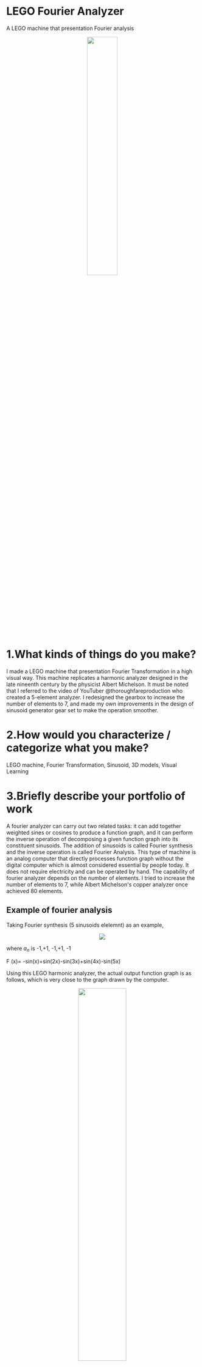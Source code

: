 # LEGO Fourier Analyzer
A LEGO machine that presentation Fourier analysis 

<div align=center> <img src='./overview.jpg' width = 40%/> </div>

# 1.What kinds of things do you make?

I made a LEGO machine that presentation Fourier Transformation in a high visual way. This machine replicates a harmonic analyzer designed in the late nineenth century by the physicist Albert Michelson.
It must be noted that I referred to the video of YouTuber @thoroughfareproduction who created a 5-element analyzer. I redesigned the gearbox to increase the number of elements to 7, and made my own improvements in the design of sinusoid generator gear set to make the operation smoother.

# 2.How would you characterize / categorize what you make?

LEGO machine, Fourier Transformation, Sinusoid, 3D models, Visual Learning

# 3.Briefly describe your portfolio of work

A fourier analyzer can carry out two related tasks: it can add together weighted sines or cosines to produce a function graph, and it can perform the inverse operation of decomposing a given function graph into its constituent sinusoids. The addition of sinusoids is called Fourier synthesis and the inverse operation is called Fourier Analysis.
This type of machine is an analog computer that directly processes function graph without the digital computer which is almost considered essential by people today. It does not require electricity and can be operated by hand.
The capability of fourier analyzer depends on the number of elements. I tried to increase the number of elements to 7, while Albert Michelson's copper analyzer once achieved 80 elements.

## Example of fourier analysis

Taking Fourier synthesis (5 sinusoids elelemnt) as an example,

<!--![sinusoid function graph of computer](./computer%20function%20graph.jpg) -->
<div align=center> <img src='./computer%20function%20graph.jpg'> </div>

where $a_n$ is -1,+1, -1,+1, -1

F (x)= -sin(x)+sin(2x)-sin(3x)+sin(4x)-sin(5x)

Using this LEGO harmonic analyzer, the actual output function graph is as follows, which is very close to the graph drawn by the computer.

<div align=center> <img src='./analyzer%20function%20graph.jpg' width = 50%/> </div>

## Parts of analyzer
This LEGO machine consists of the following parts:

<!--![parts of Analyzer](./overview%20with%20label.jpg)  -->
<div align=center> <img src='./overview%20with%20label.jpg' width = 80%/> </div>

### 3.1 Frequency generator
Frequency generator is a gearbox with 7 output shafts of different frequencies. The rotational speeds on the 7 axes are 1x, 2x, 3x, 4x, 5x, 6x, and 7x, respectively.
### 3.2 Sinusoid generator
The sinusoid generator is driven by 7  gears to drive Rocker arms, converting the circular rotation generated by the Frequency generator into sinusoidal motion. 
This combination of mechanical elements produces the seven different sinusoidal waves: sin(1x), sin(2x), sin(3x), sin(4x), sin(5x), sin(6x), sin(7x).

### 3.3 Ample bars, weight the sinoids
There are 7 sinusoidal motions weighted, namely $a_1$*sin(1x), $a_2$*sin(2x), $a_3$*sin(3x), $a_4$*sin(4x), $a_5$*sin(5x), $a_6$*sin(6x), $a_7$*sin(7x).
### 3.4 Summing lever
Summming lever at the top of the machine adds together the weighted sinoids
The Fourier Synthesis operation is completed by adding up all the weighted sinoids.
### 3.5 Platen and Plumb
The platen moves horizontally and plumb moves vertically. and the pen tied to plumb draws a function graph of the calculation result on the recording paper.

# 4.How do you make?

Since March 2022, I have been exposed to the harmonic analyzer manufactured by physicist Albert Michelson for studying calculus and Fourier transform, and I am deeply attracted by its clever design. So I wanted to make one myself at home. The entire process took a considerable amount of time and effort to complete each component.

Sinusoid generator and Frequency generator are two key parts.

### The Frequency generator
The Frequency generator is a gearbox, and I am amazed by the clever design of Youtuber @ thoroughfareproduction. But because YouTuber only provided videos without detailed installation drawings, I couldn't see his internal design and had to explore it myself. I first completed a 5-axis gearbox like YouTube, and after completing it, my confidence doubled. I challenged and completed a 7-axis gearbox.

<!--![gear set](./frequency%20generator%20gear%20set.jpg) -->
<div align=center> <img src='./frequency%20generator%20gear%20set.jpg' width = 70%/> </div>

This machine using almost all types of LEGO gears: 8, 12, 16, 20, 24, 28, and 36 teeth gear. Since I don't have all of gear types at home, I also used a 3D printer to temporarily print several types. Later, the 3D printed parts were replaced with purchased LEGO parts, which made the operation more stable. This method of testing before formal procurement greatly improves production efficiency, eliminating the need to wait for several days to receive LEGO parts before testing.

### The Sinusoid generator
The Sinusoid generator uses LEGO worm gear to transmit circumferential rotation, but during the manufacturing process, there was a problem. Due to the loose gears and the fixed position of the worm, the worm would get stuck during operation, and the entire device could not operate at that time. I was forced to let go of this until a few months later when I had time to conduct a large number of repeated experiments and finally found a solution. The final method found is very simple, which is to make the worm position loose to avoid jamming. But in order to find this method, a large number of repeated disassembly and assembly were carried out.
The device that drives the LEGO beam to form sinusoidal motion is crucial. Youtubr @ thoroughfareproduction used a very simple bolt connection, but due to the need for rotation, a smooth bolt connection was used, which caused the gears and beam to shake easily. I believe this will cause significant errors, so I made improvements. Here, a 3D print model and bearings are used, and it is no longer a classic LEGO work.

<!--![gear-rod and bearing](./gear-rod%20and%20bearing%20with%20label.jpg)-->
<div align=center> <img src='./gear-rod%20and%20bearing%20with%20label.jpg' width = 50%/> </div>

<!--![sinusoid generator](./sinusoid%20generator%20gear-rod.jpg) -->
<div align=center> <img src='./sinusoid%20generator%20gear-rod.jpg' width = 50%/> </div>

# 5.Why do you make?

When learning sound waves, I came across the idea that chords are composed of different combinations of sounds, and using Fourier Transformation, chords can be decomposed into the frequencies of their constituent sounds. I am very interested in Fourier Transformation, and I saw videos online from Professor Bill Hammack and YouTuber @ thoroughfareproduction, both dedicated to visualizing complex mathematical concepts in Fourier Transformation. So I decided to learn from them and make a LEGO machine myself.
When making this machine, I also traced the history of Fourier Transformation. I had a chance to communicate with these masters during this production process, and I felt their imaginative ideas in the era without electronic computers.


<table border="0">
 <tr>
    <td><b style="font-size:30px">Time</b></td>
    <td><b style="font-size:30px">Name</b></td>
    <td><b style="font-size:30px">Invention</b></td>
 </tr>
 <tr>
    <td>1807</td>
    <td>French mathematician and physicist Fourier </td>
    <td>He published a paper that using sine curves to describe temperature distribution：periodic functions can be represented by a series of cosines and sines.</td>
 </tr>
<tr>
    <td>1879</td>
    <td>Sir William Thomson (Lord Kelvin)</td>
    <td>He designed a 15 constituent sinusoids tide-predicting machine (TPM). </td>
</tr>
<tr>
    <td>1898</td>
    <td>Physicist Albert Michelson (Nobel Prizer) </td>
    <td>He designed this harmonic analyzer that calculates with 20 sinusoids. </td>
</tr>
<tr>
    <td>November 12, 2014</td>
    <td>Professor Bill Hammack </td>
    <td>He uses videos and PDF books to introduce Albert Michelson's Harmonic Analyzer. </td>
</tr>
<tr>
    <td>August 19, 2021</td>
    <td>Youtuber @thoroughfareproduction </td>
    <td>They desinged a wondrous LEGO contraption of gears, springs, levers and wheels to perform Fourier analysis. </td>
</tr>
</table>


# 6.What's the most meaningful thing you've made?

This LEGO machine can correspond one-to-one with mathematical formulas, which visualizes mathematical concepts and helps me understand them.

<!--![sinusoid generator](./math%20to%20machine.jpg)-->
<div align=center> <img src='./math%20to%20machine.jpg' width = 65%/> </div>


The production process of this machine was a perfect visual learning. It's very consistent with my experience as a tutor in a schoolhouse. The visual teaching method enables students to see and touch the abstract concepts they have learned, bringing students (including myself) closer to the abstract concepts.



